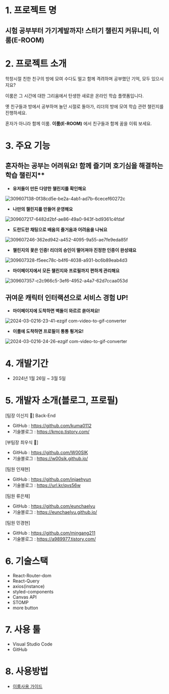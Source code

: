 # 1. 프로젝트 명
## 시험 공부부터 가기계발까지! 스터기 챌린지 커뮤니티, 이룸(E-ROOM)

# 2. 프로젝트 소개
학창시절 친한 친구의 방에 모여 수다도 떨고 함께 격려하며 공부했던 기억, 모두 있으시지요?

이룸은 그 시간에 대한 그리움에서 탄생한 새로운 온라인 학습 플랫폼입니다.

옛 친구들과 방에서 공부하며 놀던 시절로 돌아가, 리더의 방에 모여 학습 관련 챌린지를 진행하세요. 

혼자가 아니라 함께 이룸. __이룸(E-ROOM)__ 에서 친구들과 함께 꿈을 이뤄 보세요.

# 3. 주요 기능
## 혼자하는 공부는 어려워요! 함께 즐기며 호기심을 해결하는 학습 챌린지**

- **유저들이 만든 다양한 챌린지를 확인해요**
  
![309607138-0f38cd5e-be2a-4ab1-ad7b-6cecef60272c](https://github.com/Eroom-Project/Eroom-Project-FE/assets/39895634/fd38f765-582b-4859-a69a-5f7c6905741f)


- **나만의 챌린지를 만들어 운영해요**
  
![309607217-6482d2bf-ae86-49a0-943f-bd9361c4fdaf](https://github.com/Eroom-Project/Eroom-Project-FE/assets/39895634/a397f212-b842-4854-91d5-f7dd5692e39a)


- **도란도란 채팅으로 배움의 즐거움과 어려움을 나눠요**
  
![309607246-362ed942-a452-4095-9a55-ae7fe9eda85f](https://github.com/Eroom-Project/Eroom-Project-FE/assets/39895634/497635bd-fa1b-4d9b-b8f1-778819515fda)


- **챌린지의 꽃은 인증! 리더의 승인이 떨어져야 진정한 인증이 완성돼요**
  
![309607328-f5eec78c-b4f6-4038-a931-bc6b89eab4d3](https://github.com/Eroom-Project/Eroom-Project-FE/assets/39895634/510c8be6-7976-40f3-81fc-845e04978b64)


- **마이페이지에서 모든 챌린지와 프로필까지 편하게 관리해요**
  
![309607357-c2c966c5-3ef6-4952-a4a7-62d7ccaa053d](https://github.com/Eroom-Project/Eroom-Project-FE/assets/39895634/90d9ba76-5d61-41b7-906a-a37fac36a760)



## 귀여운 캐릭터 인터랙션으로 서비스 경험 UP!
 - **마이페이지에 도착하면 벽돌이 와르르 쏟아져요!**
      
![2024-03-0216-23-41-ezgif com-video-to-gif-converter](https://github.com/Eroom-Project/Eroom-Project-FE/assets/39895634/ff4b20d0-a5f8-46f0-a7bc-d3769d625cf6)

 - **이룸에 도착하면 프로필이 통통 튕겨요!**
   
![2024-03-0216-24-26-ezgif com-video-to-gif-converter](https://github.com/Eroom-Project/Eroom-Project-FE/assets/39895634/e0eee885-25be-4418-9728-fdbfe3468129)

            
# 4. 개발기간 
- 2024년 1월 26일 ~ 3월 5일
  
# 5. 개발자 소개(블로그, 프로필)

[팀장 이신지 👑] Back-End 
  - GitHub : https://github.com/kuma0112
  - 기술블로그 : https://kmcp.tistory.com/
    
[부팀장 최우식 👑]
  - GitHub : https://github.com/W00SIK
  - 기술블로그 : https://w00sik.github.io/

[팀원 인재현]
  - GitHub : https://github.com/injaehyun
  - 기술블로그 : https://url.kr/qvs56w
    
[팀원 류은채]
  - GitHub : https://github.com/eunchaelyu
  - 기술블로그 : https://eunchaelyu.github.io/
    
[팀원 민경현]
  - GitHub : https://github.com/mingang211
  - 기술블로그 : https://a989977.tistory.com/
    
# 6. 기술스택
  - React-Router-dom
  - React-Query
  - axios(instance)
  - styled-components
  - Canvas API
  - STOMP
  - more button

# 7. 사용 툴
  - Visual Studio Code
  - GitHub
    
# 8. 사용방법
  - [이룸사용 가이드](https://www.notion.so/f9cbfd07d6f243539399cd2440c16025?pvs=4)
  
